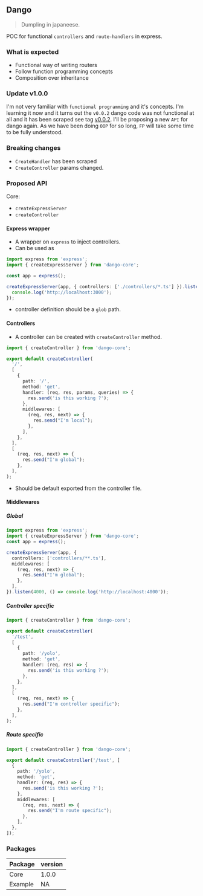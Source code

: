 ## Dango

> Dumpling in japaneese.

POC for functional `controllers` and `route-handlers` in express.

### What is expected
- Functional way of writing routers
- Follow function programming concepts
- Composition over inheritance
### Update v1.0.0
I'm not very familiar with `functional programming` and it's concepts. I'm learning it now and it turns out the `v0.0.2` dango code was not functional at all and it has been scraped see tag [v0.0.2](https://github.com/soulsam480/dango/releases/tag/0.0.2). I'll be proposing a new `API` for dango again. As we have been doing `OOP` for so long, `FP` will take some time to be fully understood.

### Breaking changes
- `CreateHandler` has been scraped
- `CreateController` params changed.
### Proposed API

Core:
- `createExpressServer`
- `createController`
#### Express wrapper

- A wrapper on `express` to inject controllers.
- Can be used as 

```ts
import express from 'express';
import { createExpressServer } from 'dango-core';

const app = express();

createExpressServer(app, { controllers: ['./controllers/*.ts'] }).listen(3000, () => {
  console.log('http://localhost:3000');
});

```
- controller definition should be a `glob` path.

#### Controllers

- A controller can be created with `createController` method. 

```ts
import { createController } from 'dango-core';

export default createController(
  '/',
  [
    {
      path: '/',
      method: 'get',
      handler: (req, res, params, queries) => {
        res.send('is this working ?');
      },
      middlewares: [
        (req, res, next) => {
          res.send("I'm local");
        },
      ],
    },
  ],
  [
    (req, res, next) => {
      res.send("I'm global");
    },
  ],
);
```
- Should be default exported from the controller file.

#### Middlewares

##### Global

```ts
import express from 'express';
import { createExpressServer } from 'dango-core';
const app = express();

createExpressServer(app, {
  controllers: ['controllers/**.ts'],
  middlewares: [
    (req, res, next) => {
      res.send("I'm global");
    },
  ],
}).listen(4000, () => console.log('http://localhost:4000'));
```
##### Controller specific

```ts
import { createController } from 'dango-core';

export default createController(
  '/test',
  [
    {
      path: '/yolo',
      method: 'get',
      handler: (req, res) => {
        res.send('is this working ?');
      },
    },
  ],
  [
    (req, res, next) => {
      res.send("I'm controller specific");
    },
  ],
);
```

##### Route specific
```ts
import { createController } from 'dango-core';

export default createController('/test', [
  {
    path: '/yolo',
    method: 'get',
    handler: (req, res) => {
      res.send('is this working ?');
    },
    middlewares: [
      (req, res, next) => {
        res.send("I'm route specific");
      },
    ],
  },
]);
```
### Packages

| Package | version |
| ------- | ------- |
| Core    | 1.0.0   |
| Example | NA      |